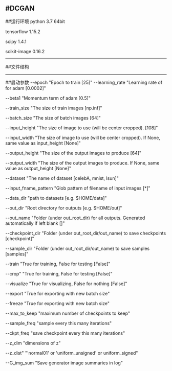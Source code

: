 #DCGAN
---
##运行环境
python 3.7 64bit

tensorflow 1.15.2

scipy 1.4.1

scikit-image 0.16.2

---
##文件结构

---
##启动参数
--epoch "Epoch to train [25]"
--learning_rate "Learning rate of for adam [0.0002]"

--beta1 "Momentum term of adam [0.5]"

--train_size "The size of train images [np.inf]"

--batch_size "The size of batch images [64]"

--input_height "The size of image to use (will be center cropped). [108]"

--input_width "The size of image to use (will be center cropped). If None, same value as input_height [None]"

--output_height "The size of the output images to produce [64]"

--output_width "The size of the output images to produce. If None, same value as output_height [None]"

--dataset "The name of dataset [celebA, mnist, lsun]"

--input_fname_pattern "Glob pattern of filename of input images [*]"

--data_dir "path to datasets [e.g. $HOME/data]"

--out_dir "Root directory for outputs [e.g. $HOME/out]"

--out_name "Folder (under out_root_dir) for all outputs. Generated automatically if left blank []"

--checkpoint_dir "Folder (under out_root_dir/out_name) to save checkpoints [checkpoint]"

--sample_dir "Folder (under out_root_dir/out_name) to save samples [samples]"

--train "True for training, False for testing [False]"

--crop" "True for training, False for testing [False]"

--visualize "True for visualizing, False for nothing [False]"

--export "True for exporting with new batch size"

--freeze "True for exporting with new batch size"

--max_to_keep "maximum number of checkpoints to keep"

--sample_freq "sample every this many iterations"

--ckpt_freq "save checkpoint every this many iterations"

--z_dim "dimensions of z"

--z_dist" "'normal01' or 'uniform_unsigned' or uniform_signed"

--G_img_sum "Save generator image summaries in log"